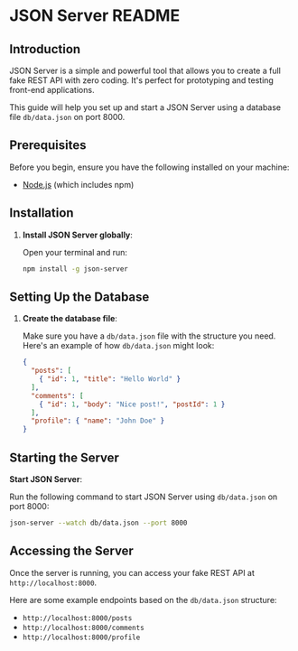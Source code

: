 
# JSON Server README

## Introduction

JSON Server is a simple and powerful tool that allows you to create a full fake REST API with zero coding. It's perfect for prototyping and testing front-end applications.

This guide will help you set up and start a JSON Server using a database file `db/data.json` on port 8000.

## Prerequisites

Before you begin, ensure you have the following installed on your machine:

- [Node.js](https://nodejs.org/) (which includes npm)

## Installation

1. **Install JSON Server globally**:

   Open your terminal and run:
   ```sh
   npm install -g json-server
   ```

## Setting Up the Database

1. **Create the database file**:

   Make sure you have a `db/data.json` file with the structure you need. Here's an example of how `db/data.json` might look:
   ```json
   {
     "posts": [
       { "id": 1, "title": "Hello World" }
     ],
     "comments": [
       { "id": 1, "body": "Nice post!", "postId": 1 }
     ],
     "profile": { "name": "John Doe" }
   }
   ```

## Starting the Server
**Start JSON Server**:

   Run the following command to start JSON Server using `db/data.json` on port 8000:
   ```sh
   json-server --watch db/data.json --port 8000
   ```

## Accessing the Server

Once the server is running, you can access your fake REST API at `http://localhost:8000`.

Here are some example endpoints based on the `db/data.json` structure:

- `http://localhost:8000/posts`
- `http://localhost:8000/comments`
- `http://localhost:8000/profile`
